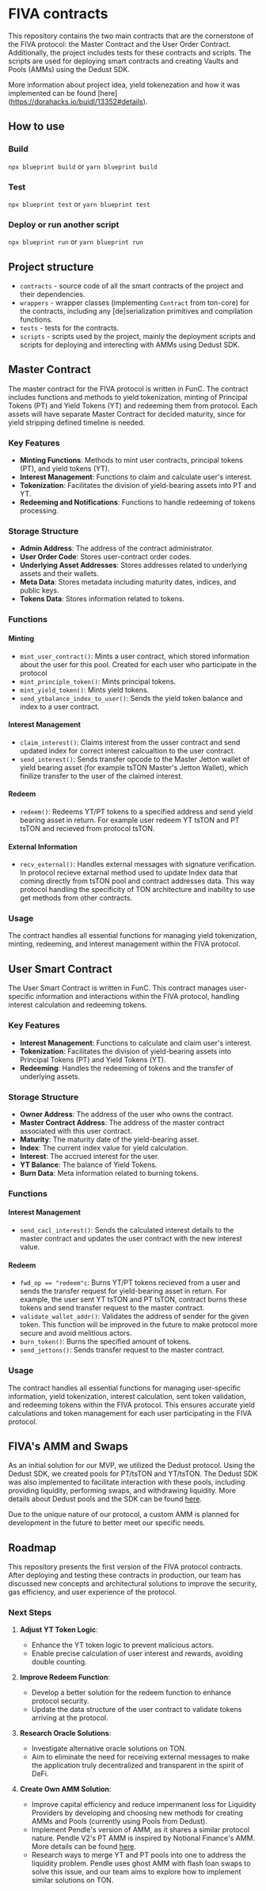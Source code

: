 # FIVA contracts

This repository contains the two main contracts that are the cornerstone of the FIVA protocol: the Master Contract and the User Order Contract. Additionally, the project includes tests for these contracts and scripts. The scripts are used for deploying smart contracts and creating Vaults and Pools (AMMs) using the Dedust SDK.

More information about project idea, yield tokenezation and how it was implemented can be found [here] (https://dorahacks.io/buidl/13352#details).

## How to use

### Build

`npx blueprint build` or `yarn blueprint build`

### Test

`npx blueprint test` or `yarn blueprint test`

### Deploy or run another script

`npx blueprint run` or `yarn blueprint run`

## Project structure

-   `contracts` - source code of all the smart contracts of the project and their dependencies.
-   `wrappers` - wrapper classes (implementing `Contract` from ton-core) for the contracts, including any [de]serialization primitives and compilation functions.
-   `tests` - tests for the contracts.
-   `scripts` - scripts used by the project, mainly the deployment scripts and scripts for deploying and interecting with AMMs using Dedust SDK.

## Master Contract

The master contract for the FIVA protocol is written in FunC. The contract includes functions and methods to yield tokenization, minting of Principal Tokens (PT) and Yield Tokens (YT) and redeeming them from protocol. Each assets will have separate Master Contract for decided maturity, since for yield stripping defined timeline is needed. 

### Key Features

- **Minting Functions**: Methods to mint user contracts, principal tokens (PT), and yield tokens (YT).
- **Interest Management**: Functions to claim and calculate user's interest.
- **Tokenization**: Facilitates the division of yield-bearing assets into PT and YT.
- **Redeeming and Notifications**: Functions to handle redeeming of tokens processing.

### Storage Structure

- **Admin Address**: The address of the contract administrator.
- **User Order Code**: Stores user-contract order codes.
- **Underlying Asset Addresses**: Stores addresses related to underlying assets and their wallets.
- **Meta Data**: Stores metadata including maturity dates, indices, and public keys.
- **Tokens Data**: Stores information related to tokens.

### Functions

#### Minting

- `mint_user_contract()`: Mints a user contract, which stored information about the user for this pool. Created for each user who participate in the protocol
- `mint_principle_token()`: Mints principal tokens.
- `mint_yield_token()`: Mints yield tokens.
- `send_ytbalance_index_to_user()`: Sends the yield token balance and index to a user contract.

#### Interest Management

- `claim_interest()`: Claims interest from the usser contract and send updated index for correct interest calcualtion to the user contract.
- `send_interest()`: Sends transfer opcode to the Master Jetton wallet of yield bearing asset (for example tsTON Master's Jetton Wallet), which finilize transfer to the user of the claimed interest.

#### Redeem

- `redeem()`: Redeems YT/PT tokens to a specified address and send yield bearing asset in return. For example user redeem YT tsTON and PT tsTON and recieved from protocol tsTON.

#### External Information

- `recv_external()`: Handles external messages with signature verification. In protocol recieve extarnal method used to update Index data that coming directly from tsTON pool and contract addresses data. This way protocol handling the specificity of TON architecture and inability to use get methods from other contracts.

### Usage

The contract handles all essential functions for managing yield tokenization, minting, redeeming, and interest management within the FIVA protocol.

## User Smart Contract

The User Smart Contract is written in FunC. This contract manages user-specific information and interactions within the FIVA protocol, handling interest calculation and redeeming tokens.

### Key Features

- **Interest Management**: Functions to calculate and claim user's interest.
- **Tokenization**: Facilitates the division of yield-bearing assets into Principal Tokens (PT) and Yield Tokens (YT).
- **Redeeming**: Handles the redeeming of tokens and the transfer of underlying assets.

### Storage Structure

- **Owner Address**: The address of the user who owns the contract.
- **Master Contract Address**: The address of the master contract associated with this user contract.
- **Maturity**: The maturity date of the yield-bearing asset.
- **Index**: The current index value for yield calculation.
- **Interest**: The accrued interest for the user.
- **YT Balance**: The balance of Yield Tokens.
- **Burn Data**: Meta information related to burning tokens.

### Functions

#### Interest Management

- `send_cacl_interest()`: Sends the calculated interest details to the master contract and updates the user contract with the new interest value.

#### Redeem

- `fwd_op == "redeem"c`: Burns YT/PT tokens recieved from a user and sends the transfer request for yield-bearing asset in return. For example, the user sent YT tsTON and PT tsTON, contract burns these tokens and send transfer request to the master contract.
- `validate_wallet_addr()`: Validates the address of sender for the given token. This function will be improved in the future to make protocol more secure and avoid melitious actors.
- `burn_token()`: Burns the specified amount of tokens.
- `send_jettons()`: Sends transfer request to the master contract.

### Usage

The contract handles all essential functions for managing user-specific information, yield tokenization, interest calculation, sent token validation, and redeeming tokens within the FIVA protocol. This ensures accurate yield calculations and token management for each user participating in the FIVA protocol.

## FIVA's AMM and Swaps

As an initial solution for our MVP, we utilized the Dedust protocol. Using the Dedust SDK, we created pools for PT/tsTON and YT/tsTON. The Dedust SDK was also implemented to facilitate interaction with these pools, including providing liquidity, performing swaps, and withdrawing liquidity. More details about Dedust pools and the SDK can be found [here](https://docs.dedust.io/docs/introduction).

Due to the unique nature of our protocol, a custom AMM is planned for development in the future to better meet our specific needs.

## Roadmap

This repository presents the first version of the FIVA protocol contracts. After deploying and testing these contracts in production, our team has discussed new concepts and architectural solutions to improve the security, gas efficiency, and user experience of the protocol.

### Next Steps

1. **Adjust YT Token Logic**:
   - Enhance the YT token logic to prevent malicious actors.
   - Enable precise calculation of user interest and rewards, avoiding double counting.

2. **Improve Redeem Function**:
   - Develop a better solution for the redeem function to enhance protocol security.
   - Update the data structure of the user contract to validate tokens arriving at the protocol.

3. **Research Oracle Solutions**:
   - Investigate alternative oracle solutions on TON.
   - Aim to eliminate the need for receiving external messages to make the application truly decentralized and transparent in the spirit of DeFi.
  
4. **Create Own AMM Solution**:
   - Improve capital efficiency and reduce impermanent loss for Liquidity Providers by developing and choosing new methods for creating AMMs and Pools (currently using Pools from Dedust).
   - Implement Pendle's version of AMM, as it shares a similar protocol nature. Pendle V2's PT AMM is inspired by Notional Finance's AMM. More details can be found [here](https://github.com/pendle-finance/pendle-v2-resources/blob/main/whitepapers/V2_AMM.pdf).
   - Research ways to merge YT and PT pools into one to address the liquidity problem. Pendle uses ghost AMM with flash loan swaps to solve this issue, and our team aims to explore how to implement similar solutions on TON.
 
